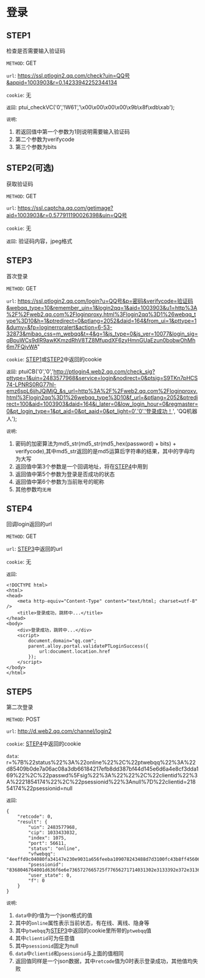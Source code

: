 # 登录

## STEP1

检查是否需要输入验证码

`METHOD`: GET

`url`: https://ssl.ptlogin2.qq.com/check?uin=QQ号&appid=1003903&r=0.14233942252344134

`cookie`: 无

`返回`: ptui_checkVC('0','!W61','\x00\x00\x00\x00\x9b\x8f\xdb\xab');

`说明`:

1. 若返回值中第一个参数为1则说明需要输入验证码
2. 第二个参数为verifycode
3. 第三个参数为bits

## STEP2(可选)

获取验证码

`METHOD`: GET

`url`: https://ssl.captcha.qq.com/getimage?aid=1003903&r=0.577911190026398&uin=QQ号

`cookie`: 无

`返回`: 验证码内容，jpeg格式

## STEP3

首次登录

`METHOD`: GET

`url`: https://ssl.ptlogin2.qq.com/login?u=QQ号&p=密码&verifycode=验证码&webqq_type=10&remember_uin=1&login2qq=1&aid=1003903&u1=http%3A%2F%2Fweb2.qq.com%2Floginproxy.html%3Flogin2qq%3D1%26webqq_type%3D10&h=1&ptredirect=0&ptlang=2052&daid=164&from_ui=1&pttype=1&dumy=&fp=loginerroralert&action=6-53-32873&mibao_css=m_webqq&t=4&g=1&js_type=0&js_ver=10077&login_sig=qBpuWCs9dlR9awKKmzdRhV8TZ8MfupdXF6zyHmnGUaEzun0bobwOhMh6m7FQjvWA"

`cookie`: [STEP1](#STEP1)或[STEP2](#STEP2)中返回的cookie

`返回`: ptuiCB('0','0','http://ptlogin4.web2.qq.com/check_sig?pttype=1&uin=2483577968&service=login&nodirect=0&ptsig=S9TKn7pHCS74-LPNRS0RG77hl-emz6spL6ijhJQiMjQ_&s_url=http%3A%2F%2Fweb2.qq.com%2Floginproxy.html%3Flogin2qq%3D1%26webqq_type%3D10&f_url=&ptlang=2052&ptredirect=100&aid=1003903&daid=164&j_later=0&low_login_hour=0&regmaster=0&pt_login_type=1&pt_aid=0&pt_aaid=0&pt_light=0','0','登录成功！', 'QQ机器人');

`说明`:

1. 密码的加密算法为md5\_str(md5\_str(md5\_hex(password) + bits) + verifycode),其中md5\_str返回的是md5运算后字符串的结果，其中的字母均为大写
2. 返回值中第3个参数是一个回调地址，将在[STEP4](#STEP4)中用到
3. 返回值中第5个参数为登录是否成功的状态
4. 返回值中第6个参数为当前账号的昵称
5. 其他参数均`无用`

## STEP4

回调login返回的url

`METHOD`: GET

`url`: [STEP3](#STEP3)中返回的url

`cookie`: 无

`返回`: 

    <!DOCTYPE html>
    <html>
    <head>
	    <meta http-equiv="Content-Type" content="text/html; charset=utf-8" />
	    <title>登录成功，跳转中...</title>
    </head>
    <body>
	    <div>登录成功，跳转中...</div>
	    <script>
		    document.domain="qq.com";
		    parent.alloy.portal.validatePTLoginSuccess({
			    url:document.location.href
		    });
	    </script>
    </body>
    </html>

## STEP5

第二次登录

`METHOD`: POST

`url`: http://d.web2.qq.com/channel/login2

`cookie`: [STEP4](#STEP4)中返回的cookie

`data`: r=%7B%22status%22%3A%22online%22%2C%22ptwebqq%22%3A%22d85409b0de7a06ac08a3db66184217efb8dd387bf44d145e6d6a4e8cf3dda169%22%2C%22passwd%5Fsig%22%3A%22%22%2C%22clientid%22%3A%2221854174%22%2C%22psessionid%22%3Anull%7D%22clientid=21854174%22psessionid=null

`返回`: 

    {
        "retcode": 0,
        "result": {
            "uin": 2483577968,
            "cip": 1033433032,
            "index": 1075,
            "port": 56611,
            "status": "online",
            "vfwebqq": "4eeffd9c04080fa34147e230e9031a656feeba109078243488d7d3100fc43b8ff45606d54576ae41",
            "psessionid": "8368046764001d636f6e6e7365727665725f77656271714031302e3133392e372e313634000039cb000015fc036e0400706408946d0000000a406842386251773255786d000000284eeffd9c04080fa34147e230e9031a656feeba109078243488d7d3100fc43b8ff45606d54576ae41",
            "user_state": 0,
            "f": 0
        }
    }

`说明`:

1. `data`中的r值为一个json格式的值
2. 其中的`online`属性表示当前状态，有在线、离线、隐身等
3. 其中`ptwebqq`为[STEP3](#STEP3)中返回的cookie里所带的`ptwebqq`值
4. 其中`clientid`可为任意值
5. 其中`psessionid`固定为null
5. `data`中`clientid`和`psessionid`与上面的值相同
6. 返回值同样是一个json数据，其中`retcode`值为0时表示登录成功，其他值均失败

